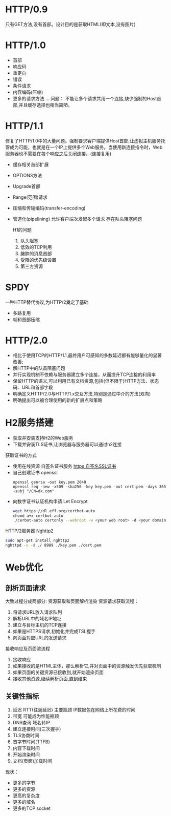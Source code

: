 # HTTP/0.9
只有GET方法,没有首部。设计目的是获取HTML(即文本,没有图片)

# HTTP/1.0 
+ 首部
+ 响应码
+ 重定向
+ 错误
+ 条件请求
+ 内容编码(压缩)
+ 更多的请求方法
  ...
问题：
不能让多个请求共用一个连接,缺少强制的Host首部,并且缓存选择也相当简陋。

# HTTP/1.1 
修复了HTTP/1.0中的大量问题。强制要求客户端提供Host首部,让虚拟主机服务托管成为可能，也就是在一个IP上提供多个Web服务。当使用新连接指令时，Web服务器也不需要在每个响应之后关闭连接。(连接复用)
+ 缓存相关首部扩展
+ OPTIONS方法
+ Upgrade首部
+ Range(范围)请求
+ 压缩和传输编码(transfer-encoding)
+ 管道化(pipelining) 允许客户端次发起多个请求 存在队头阻塞问题
  
  H1的问题
  1. 队头阻塞
  2. 低效的TCP利用
  3. 臃肿的消息首部
  4. 受限的优先级设置
  5. 第三方资源

# SPDY 
一种HTTP替代协议,为HTTP/2奠定了基础
+ 多路复用
+ 帧和首部压缩

# HTTP/2.0
+ 相比于使用TCP的HTTP/1.1,最终用户可感知的多数延迟都有能够量化的显著改善;
+ 解HTTP中的队首阻塞问题
+ 并行实现机制不依赖与服务器建立多个连接，从而提升TCP连接的利用率
+ 保留HTTP的语义,可以利用已有文档资源,包括(但不限于)HTTP方法、状态码、URL和首部字段
+ 明确定义HTTP/2.0与HTTP/1.x交互方法,特别是通过中介的方法(双向)
+ 明确提出可以被合理使用的新的扩展点和策略

# H2服务搭建
+ 获取并安装支持H2的Web服务
+ 下载并安装TLS证书,让浏览器与服务器可以通过h2连接

获取证书的方式
+ 使用在线资源 自签名证书服务 [https 自签名SSL证书](https://www.cnblogs.com/aaron-agu/p/10560659.html)
+ 自己创建证书 openssl
  ```
  openssl genrsa -out key.pem 2048
  openssl req -new -x509 -sha256 -key key.pem -out cert.pem -days 365  -subj "/CN=dk.com"
  ```
+ 向数字证书认证机构申请 Let Encrypt
  ```sh
  wget https://dl.eff.org/certbot-auto
  chomd a+x certbot-auto
  ./cerbot-auto certonly --webroot -w <your web root> -d <your domain>
  ```

HTTP/2服务器
[Nghttp2](http://nghttp2.org/)
```sh
sudo apt-get install nghttp2
nghttpd -v -d ./ 8989 ./key.pem ./cert.pem
```

# Web优化
## 剖析页面请求
大致过程分成两部分: 资源获取和页面解析渲染
资源请求获取流程：
1. 将请求URL放入请求队列
2. 解析URL中的域名IP地址
3. 建立与目标主机的TCP连接
4. 如果是HTTPS请求,初始化并完成TSL握手
5. 向页面对应URL的发送请求
   
接收响应及页面渲流程
1. 接收响应
2. 如果接收的是HTML主体，那么解析它,并对页面中的资源触发优先获取机制
3. 如果页面的关键资源已接收到,就开始渲染页面
4. 接收其他资源,继续解析页面,直到结束

## 关键性指标
1. 延迟 RTT(往返延迟) 主要瓶颈 IP数据包在网络上所花费的时间
2. 带宽 可能成为性能瓶颈
3. DNS查询 域名转IP
4. 建立连接时间(三次握手)
5. TLS协商时间
6. 首字节时间(TTFB)
7. 内容下载时间
8. 开始渲染时间
9. 文档(页面)加载时间

现状：
+ 更多的字节
+ 更多的资源
+ 更高的复杂度
+ 更多的域名
+ 更多的TCP socket 


